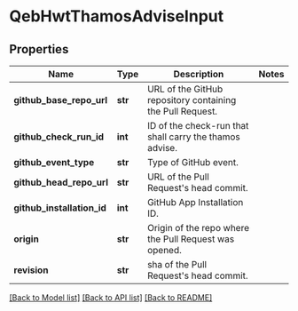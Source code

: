 # QebHwtThamosAdviseInput

## Properties
Name | Type | Description | Notes
------------ | ------------- | ------------- | -------------
**github_base_repo_url** | **str** | URL of the GitHub repository containing the Pull Request. |
**github_check_run_id** | **int** | ID of the check-run that shall carry the thamos advise. |
**github_event_type** | **str** | Type of GitHub event. |
**github_head_repo_url** | **str** | URL of the Pull Request&#39;s head commit. |
**github_installation_id** | **int** | GitHub App Installation ID. |
**origin** | **str** | Origin of the repo where the Pull Request was opened. |
**revision** | **str** | sha of the Pull Request&#39;s head commit. |

[[Back to Model list]](../README.md#documentation-for-models) [[Back to API list]](../README.md#documentation-for-api-endpoints) [[Back to README]](../README.md)
